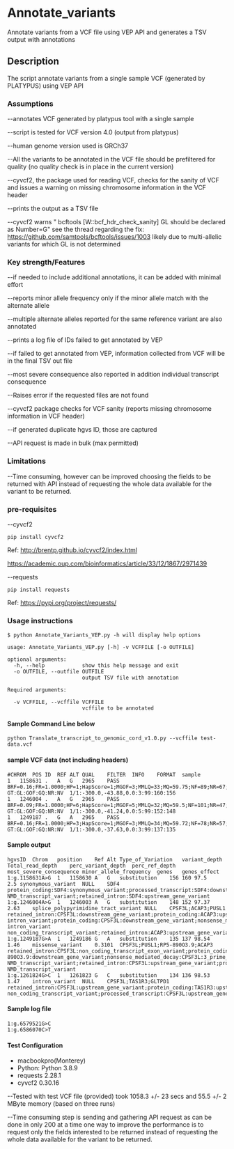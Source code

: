 # Annotate_variants
Annotate variants from a VCF file using VEP API and generates a TSV output with annotations
## Description

The script annotate variants from a single sample VCF (generated by PLATYPUS) using VEP API
### Assumptions

--annotates VCF generated by platypus tool with a single sample

--script is tested for VCF version 4.0 (output from platypus)

--human genome version used is GRCh37

--All the variants to be annotated in the VCF file should be prefiltered for quality (no quality check is in place in the current version)

--cyvcf2, the package used for reading VCF, checks for the sanity of VCF and 
	issues a warning on missing chromosome information in the VCF header
	
--prints the output as a TSV file

--cyvcf2 warns " bcftools [W::bcf_hdr_check_sanity] GL should be declared as Number=G"
 	see the thread regarding the fix: https://github.com/samtools/bcftools/issues/1003
 	likely due to multi-allelic variants for which GL is not determined


### Key strength/Features

--if needed to include additional annotations, it can be added with minimal effort

--reports minor allele frequency only if the minor allele match with the alternate allele

--multiple alternate alleles reported for the same reference variant are also annotated

--prints a log file of IDs failed to get annotated by VEP

--if failed to get annotated from VEP, information collected from VCF will be in the final TSV out file

--most severe consequence also reported in addition individual transcript consequence

--Raises error if the requested files are not found

--cyvcf2 package checks for VCF sanity (reports missing chromosome information in VCF header)

--if generated duplicate hgvs ID, those are captured

--API request is made in bulk (max permitted)

### Limitations
--Time consuming, however can be improved choosing the fields to be returned with API instead of requesting the whole data available for the variant to be returned.

### pre-requisites
--cyvcf2

```
pip install cyvcf2
```	

Ref: http://brentp.github.io/cyvcf2/index.html

https://academic.oup.com/bioinformatics/article/33/12/1867/2971439

--requests

```
pip install requests
```
Ref: https://pypi.org/project/requests/

### Usage instructions

```
$ python Annotate_Variants_VEP.py -h will display help options

usage: Annotate_Variants_VEP.py [-h] -v VCFFILE [-o OUTFILE]
                                                    
optional arguments:
  -h, --help            show this help message and exit
  -o OUTFILE, --outfile OUTFILE
                        output TSV file with annotation

Required arguments:
 
  -v VCFFILE, --vcffile VCFFILE
                        vcffile to be annotated                      
```
#### Sample Command Line below
```             
python Translate_transcript_to_genomic_cord_v1.0.py --vcffile test-data.vcf
```
#### sample VCF data (not including headers)
```
#CHROM	POS	ID	REF	ALT	QUAL	FILTER	INFO	FORMAT	sample
1	1158631	.	A	G	2965	PASS	BRF=0.16;FR=1.0000;HP=1;HapScore=1;MGOF=3;MMLQ=33;MQ=59.75;NF=89;NR=67;PP=2965;QD=20;SC=CACTTTCCTCATCCACTTTGA;SbPval=0.58;Source=Platypus;TC=160;TCF=90;TCR=70;TR=156;WE=1158639;WS=1158621	GT:GL:GOF:GQ:NR:NV	1/1:-300.0,-43.88,0.0:3:99:160:156
1	1246004	.	A	G	2965	PASS	BRF=0.09;FR=1.0000;HP=6;HapScore=1;MGOF=5;MMLQ=32;MQ=59.5;NF=101;NR=47;PP=2965;QD=20;SC=ACAGGTACGTATTTTTCCAGG;SbPval=0.62;Source=Platypus;TC=152;TCF=101;TCR=51;TR=148;WE=1246012;WS=1245994	GT:GL:GOF:GQ:NR:NV	1/1:-300.0,-41.24,0.0:5:99:152:148
1	1249187	.	G	A	2965	PASS	BRF=0.16;FR=1.0000;HP=3;HapScore=1;MGOF=3;MMLQ=34;MQ=59.72;NF=78;NR=57;PP=2965;QD=20;SC=TCCTCTGCACGAAAGTCTTGC;SbPval=0.53;Source=Platypus;TC=137;TCF=79;TCR=58;TR=135;WE=1249195;WS=1249177	GT:GL:GOF:GQ:NR:NV	1/1:-300.0,-37.63,0.0:3:99:137:135
```
#### Sample output
```
hgvsID	Chrom	position	Ref	Alt	Type_of_Variation	variant_depth	Total_read_depth	perc_variant_depth	perc_ref_depth	most_severe_consequence	minor_allele_frequency	genes	genes_effect
1:g.1158631A>G	1	1158630	A	G	substitution	156	160	97.5	2.5	synonymous_variant	NULL	SDF4	protein_coding:SDF4:synonymous_variant;processed_transcript:SDF4:downstream_gene_variant;nonsense_mediated_decay:SDF4:synonymous_variant NMD_transcript_variant;retained_intron:SDF4:upstream_gene_variant
1:g.1246004A>G	1	1246003	A	G	substitution	148	152	97.37	2.63	splice_polypyrimidine_tract_variant	NULL	CPSF3L;ACAP3;PUSL1	retained_intron:CPSF3L:downstream_gene_variant;protein_coding:ACAP3:upstream_gene_variant;nonsense_mediated_decay:ACAP3:upstream_gene_variant;protein_coding:PUSL1:splice_polypyrimidine_tract_variant intron_variant;protein_coding:CPSF3L:downstream_gene_variant;nonsense_mediated_decay:CPSF3L:downstream_gene_variant;processed_transcript:ACAP3:upstream_gene_variant;processed_transcript:CPSF3L:downstream_gene_variant;retained_intron:PUSL1:downstream_gene_variant;processed_transcript:PUSL1:splice_polypyrimidine_tract_variant intron_variant non_coding_transcript_variant;retained_intron:ACAP3:upstream_gene_variant;retained_intron:PUSL1:non_coding_transcript_exon_variant
1:g.1249187G>A	1	1249186	G	A	substitution	135	137	98.54	1.46	missense_variant	0.3101	CPSF3L;PUSL1;RP5-890O3.9;ACAP3	retained_intron:CPSF3L:non_coding_transcript_exon_variant;protein_coding:PUSL1:downstream_gene_variant;protein_coding:CPSF3L:synonymous_variant;retained_intron:CPSF3L:downstream_gene_variant;nonsense_mediated_decay:CPSF3L:downstream_gene_variant;sense_intronic:RP5-890O3.9:downstream_gene_variant;nonsense_mediated_decay:CPSF3L:3_prime_UTR_variant NMD_transcript_variant;retained_intron:CPSF3L:upstream_gene_variant;processed_transcript:CPSF3L:non_coding_transcript_exon_variant;retained_intron:PUSL1:downstream_gene_variant;processed_transcript:PUSL1:downstream_gene_variant;retained_intron:ACAP3:upstream_gene_variant;protein_coding:CPSF3L:downstream_gene_variant;nonsense_mediated_decay:CPSF3L:missense_variant NMD_transcript_variant
1:g.1261824G>C	1	1261823	G	C	substitution	134	136	98.53	1.47	intron_variant	NULL	CPSF3L;TAS1R3;GLTPD1	retained_intron:CPSF3L:upstream_gene_variant;protein_coding:TAS1R3:upstream_gene_variant;protein_coding:GLTPD1:intron_variant;protein_coding:CPSF3L:upstream_gene_variant;nonsense_mediated_decay:CPSF3L:upstream_gene_variant;processed_transcript:GLTPD1:intron_variant non_coding_transcript_variant;processed_transcript:CPSF3L:upstream_gene_variant
```
#### Sample log file
```
1:g.6579521G>C
1:g.6586070C>T
```

	
#### Test Configuration
* macbookpro(Monterey)
* Python: Python 3.8.9
* requests 2.28.1
* cyvcf2 0.30.16

--Tested with test VCF file (provided) took 1058.3 +/- 23 secs and 55.5 +/- 2 MByte memory (based on three runs)

--Time consuming step is sending and gathering API request as can be done in only 200 at a time
	one way to improve the performance is to request only the fields interested to be 
	returned instead of requesting the whole data available for the variant to be returned.

